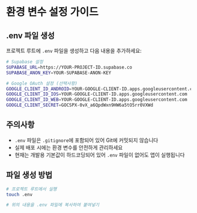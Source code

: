 # 환경 변수 설정 가이드

## .env 파일 생성

프로젝트 루트에 `.env` 파일을 생성하고 다음 내용을 추가하세요:

```bash
# Supabase 설정
SUPABASE_URL=https://YOUR-PROJECT-ID.supabase.co
SUPABASE_ANON_KEY=YOUR-SUPABASE-ANON-KEY

# Google OAuth 설정 (선택사항)
GOOGLE_CLIENT_ID_ANDROID=YOUR-GOOGLE-CLIENT-ID.apps.googleusercontent.com
GOOGLE_CLIENT_ID_IOS=YOUR-GOOGLE-CLIENT-ID.apps.googleusercontent.com
GOOGLE_CLIENT_ID_WEB=YOUR-GOOGLE-CLIENT-ID.apps.googleusercontent.com
GOOGLE_CLIENT_SECRET=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
```

## 주의사항

- `.env` 파일은 `.gitignore`에 포함되어 있어 Git에 커밋되지 않습니다
- 실제 배포 시에는 환경 변수를 안전하게 관리하세요
- 현재는 개발용 기본값이 하드코딩되어 있어 `.env` 파일이 없어도 앱이 실행됩니다

## 파일 생성 방법

```bash
# 프로젝트 루트에서 실행
touch .env

# 위의 내용을 .env 파일에 복사하여 붙여넣기
```
